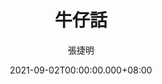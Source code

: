 ---
issue: 444
title: 牛仔話
author: 張捷明
language: 四縣
date: 2021-09-02T00:00:00.000+08:00
topic: 故事
difficulty: 2
wikidata: Q131449251
wikidata_link: https://www.wikidata.org/wiki/Q131449251
---
